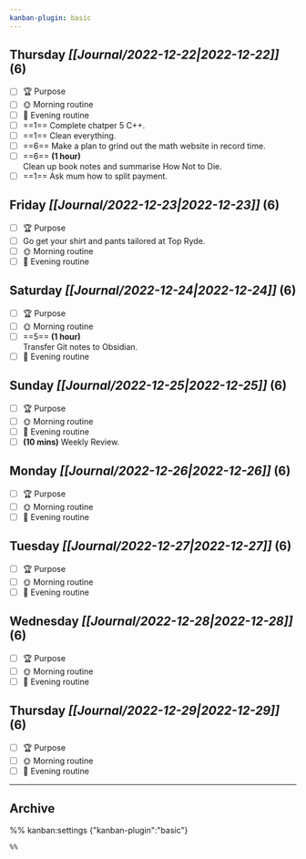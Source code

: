 ```yaml
---
kanban-plugin: basic
---
```


## **Thursday** *[[Journal/2022-12-22|2022-12-22]]* (6)

- [ ] 🏆 Purpose
- [ ] 🌞 Morning routine
- [ ] 🌙 Evening routine
- [ ] ==1== Complete chatper 5 C++.
- [ ] ==1== Clean everything.
- [ ] ==6== Make a plan to grind out the math website in record time.
- [ ] ==6== **(1 hour)**<br>Clean up book notes and summarise How Not to Die.
- [ ] ==1== Ask mum how to split payment.

## **Friday** *[[Journal/2022-12-23|2022-12-23]]* (6)

- [ ] 🏆 Purpose
- [ ] Go get your shirt and pants tailored at Top Ryde.
- [ ] 🌞 Morning routine
- [ ] 🌙 Evening routine

## **Saturday** *[[Journal/2022-12-24|2022-12-24]]* (6)

- [ ] 🏆 Purpose
- [ ] 🌞 Morning routine
- [ ] ==5== **(1 hour)**<br>Transfer Git notes to Obsidian.
- [ ] 🌙 Evening routine

## **Sunday** *[[Journal/2022-12-25|2022-12-25]]* (6)

- [ ] 🏆 Purpose
- [ ] 🌞 Morning routine
- [ ] 🌙 Evening routine
- [ ] **(10 mins)** Weekly Review.

## **Monday** *[[Journal/2022-12-26|2022-12-26]]* (6)

- [ ] 🏆 Purpose
- [ ] 🌞 Morning routine
- [ ] 🌙 Evening routine

## **Tuesday** *[[Journal/2022-12-27|2022-12-27]]* (6)

- [ ] 🏆 Purpose
- [ ] 🌞 Morning routine
- [ ] 🌙 Evening routine

## **Wednesday** *[[Journal/2022-12-28|2022-12-28]]* (6)

- [ ] 🏆 Purpose
- [ ] 🌞 Morning routine
- [ ] 🌙 Evening routine

## **Thursday** *[[Journal/2022-12-29|2022-12-29]]* (6)

- [ ] 🏆 Purpose
- [ ] 🌞 Morning routine
- [ ] 🌙 Evening routine

***

## Archive



%% kanban:settings
{"kanban-plugin":"basic"}
```
%%
